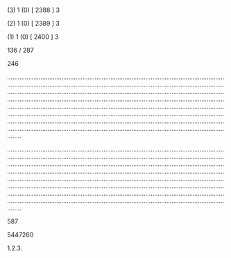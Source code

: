 (3) 1 (0) [ 2388 ] 3 


(2) 1 (0) [ 2389 ] 3 


(1) 1 (0) [ 2400 ] 3 


136 / 287 


246 


........................................................................................................................................................................................................................................................................................................................................................................................................................................................................................................................................................................................................................................................................................................................................................................................................................................................................................................................................................................................................................................ 


 


........................................................................................................................................................................................................................................................................................................................................................................................................................................................................................................................................................................................................................................................................................................................................................................................................................................................................................................................................................................................................................................ 


 


587 


5447260 


1.2.3. 

